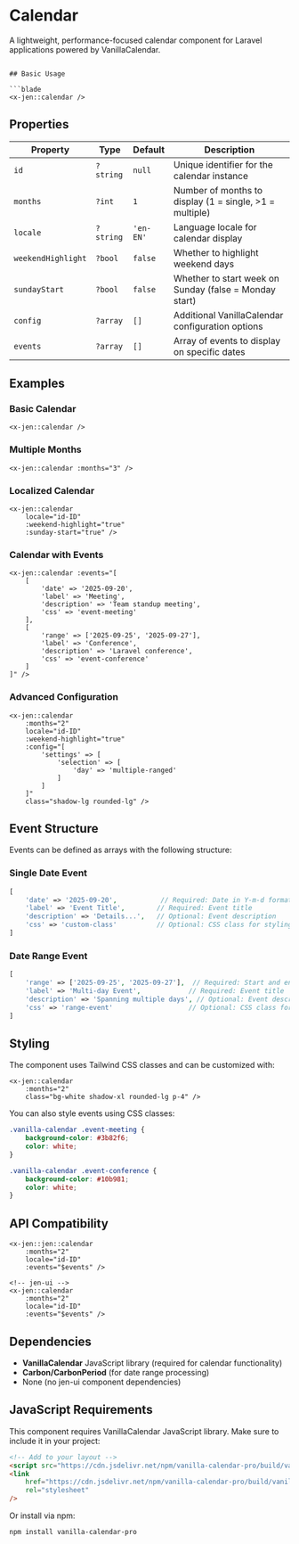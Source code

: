 # Calendar

A lightweight, performance-focused calendar component for Laravel applications powered by VanillaCalendar.

```

## Basic Usage

```blade
<x-jen::calendar />
```

## Properties

| Property           | Type      | Default   | Description                                             |
| ------------------ | --------- | --------- | ------------------------------------------------------- |
| `id`               | `?string` | `null`    | Unique identifier for the calendar instance             |
| `months`           | `?int`    | `1`       | Number of months to display (1 = single, >1 = multiple) |
| `locale`           | `?string` | `'en-EN'` | Language locale for calendar display                    |
| `weekendHighlight` | `?bool`   | `false`   | Whether to highlight weekend days                       |
| `sundayStart`      | `?bool`   | `false`   | Whether to start week on Sunday (false = Monday start)  |
| `config`           | `?array`  | `[]`      | Additional VanillaCalendar configuration options        |
| `events`           | `?array`  | `[]`      | Array of events to display on specific dates            |

## Examples

### Basic Calendar

```blade
<x-jen::calendar />
```

### Multiple Months

```blade
<x-jen::calendar :months="3" />
```

### Localized Calendar

```blade
<x-jen::calendar
    locale="id-ID"
    :weekend-highlight="true"
    :sunday-start="true" />
```

### Calendar with Events

```blade
<x-jen::calendar :events="[
    [
        'date' => '2025-09-20',
        'label' => 'Meeting',
        'description' => 'Team standup meeting',
        'css' => 'event-meeting'
    ],
    [
        'range' => ['2025-09-25', '2025-09-27'],
        'label' => 'Conference',
        'description' => 'Laravel conference',
        'css' => 'event-conference'
    ]
]" />
```

### Advanced Configuration

```blade
<x-jen::calendar
    :months="2"
    locale="id-ID"
    :weekend-highlight="true"
    :config="[
        'settings' => [
            'selection' => [
                'day' => 'multiple-ranged'
            ]
        ]
    ]"
    class="shadow-lg rounded-lg" />
```

## Event Structure

Events can be defined as arrays with the following structure:

### Single Date Event

```php
[
    'date' => '2025-09-20',           // Required: Date in Y-m-d format
    'label' => 'Event Title',        // Required: Event title
    'description' => 'Details...',   // Optional: Event description
    'css' => 'custom-class'          // Optional: CSS class for styling
]
```

### Date Range Event

```php
[
    'range' => ['2025-09-25', '2025-09-27'],  // Required: Start and end dates
    'label' => 'Multi-day Event',            // Required: Event title
    'description' => 'Spanning multiple days', // Optional: Event description
    'css' => 'range-event'                   // Optional: CSS class for styling
]
```

## Styling

The component uses Tailwind CSS classes and can be customized with:

```blade
<x-jen::calendar
    :months="2"
    class="bg-white shadow-xl rounded-lg p-4" />
```

You can also style events using CSS classes:

```css
.vanilla-calendar .event-meeting {
    background-color: #3b82f6;
    color: white;
}

.vanilla-calendar .event-conference {
    background-color: #10b981;
    color: white;
}
```

## API Compatibility


```blade
<x-jen::jen::calendar
    :months="2"
    locale="id-ID"
    :events="$events" />

<!-- jen-ui -->
<x-jen::calendar
    :months="2"
    locale="id-ID"
    :events="$events" />
```

## Dependencies

-   **VanillaCalendar** JavaScript library (required for calendar functionality)
-   **Carbon/CarbonPeriod** (for date range processing)
-   None (no jen-ui component dependencies)

## JavaScript Requirements

This component requires VanillaCalendar JavaScript library. Make sure to include it in your project:

```html
<!-- Add to your layout -->
<script src="https://cdn.jsdelivr.net/npm/vanilla-calendar-pro/build/vanilla-calendar.min.js"></script>
<link
    href="https://cdn.jsdelivr.net/npm/vanilla-calendar-pro/build/vanilla-calendar.min.css"
    rel="stylesheet"
/>
```

Or install via npm:

```bash
npm install vanilla-calendar-pro
```
